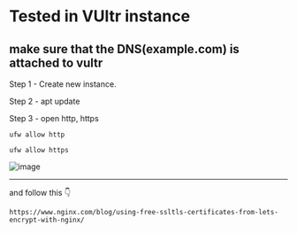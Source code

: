 # Tested in VUltr instance
## make sure that the DNS(example.com) is attached to vultr
Step 1 - Create new instance.

Step 2 - apt update

Step 3 - open http, https
```
ufw allow http
```
```
ufw allow https
```
![image](https://github.com/caelumpirata/Kubernetes/assets/85424262/4bff4e9f-09ff-4be5-9acc-8810cfdfd17d)

---------------------
and follow this 👇

```
https://www.nginx.com/blog/using-free-ssltls-certificates-from-lets-encrypt-with-nginx/
```
